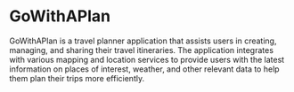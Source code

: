# GoWithAPlan
GoWithAPlan is a travel planner application that assists users in creating, managing, and sharing their  travel itineraries. The application integrates with various mapping and location services to provide users  with the latest information on places of interest, weather, and other relevant data to help them plan  their trips more efficiently.
